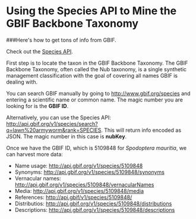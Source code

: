 <!--
.. title: Using the Species API to Mine the GBIF Backbone Taxonomy
.. slug: using-the-species-api-to-mine-the-gbif-backbone-taxonomy
.. date: 2017-04-22 08:26:03 UTC+10:00
.. tags: GBIF JSON taxonomy biodiversity
.. category:
.. link:
.. description:
.. type: text
-->

# Using the Species API to Mine the GBIF Backbone Taxonomy

###Here's how to get tons of info from GBIF.

Check out the [Species API](http://www.gbif.org/developer/species).

First step is to locate the taxon in the GBIF Backbone Taxonomy. The GBIF Backbone Taxonomy, often called the Nub taxonomy, is a single synthetic management classification with the goal of covering all names GBIF is dealing with.

You can search GBIF manually by going to <http://www.gbif.org/species> and entering a scientific name or common name. The magic number you are looking for is the **GBIF ID**.

Alternatively, you can use the Species API: <http://api.gbif.org/v1/species/search?q=lawn%20armyworm&rank=SPECIES>. This will return info encoded as JSON. The magic number in this case is **nubKey**.

Once we have the GBIF ID, which is 5109848 for *Spodoptera mauritia*, we can harvest more data:

* Name usage: http://api.gbif.org/v1/species/5109848
* Synonyms: http://api.gbif.org/v1/species/5109848/synonyms
* Vernacular names: http://api.gbif.org/v1/species/5109848/vernacularNames
* Media: http://api.gbif.org/v1/species/5109848/media
* References: http://api.gbif/v1/species/5109848/
* Distributios: http://api.gbif.org/v1/species/5109848/distributions
* Descriptions: http://api.gbif.org/v1/species/5109848/descriptions
